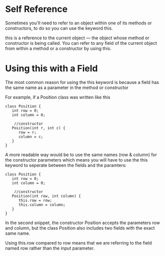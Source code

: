 # Self Reference
Sometimes you'll need to refer to an object within one of its methods or constructors, to do so you can use the keyword this.

this is a reference to the current object — the object whose method or constructor is being called. You can refer to any field of the current object 
from within a method or a constructor by using this.

# Using this with a Field
The most common reason for using the this keyword is because a field has the same name as a parameter in the method or constructor

For example, if a Position class was written like this

```
class Position {
   int row = 0;
   int column = 0;

    //constructor
   Position(int r, int c) {
      row = r;
      column = c;
   }
}
```

A more readable way would be to use the same names (row & column) for the constructor parameters which means you will have to use the this keyword to seperate 
between the fields and the paramters:

```
class Position {
   int row = 0;
   int column = 0;

    //constructor
   Position(int row, int column) {
      this.row = row;
      this.column = column;
   }
}
```
In the second snippet, the constructor Position accepts the parameters row and column, but the class Position also includes two fields with the exact same name.

Using this.row compared to row means that we are referring to the field named row rather than the input parameter.
